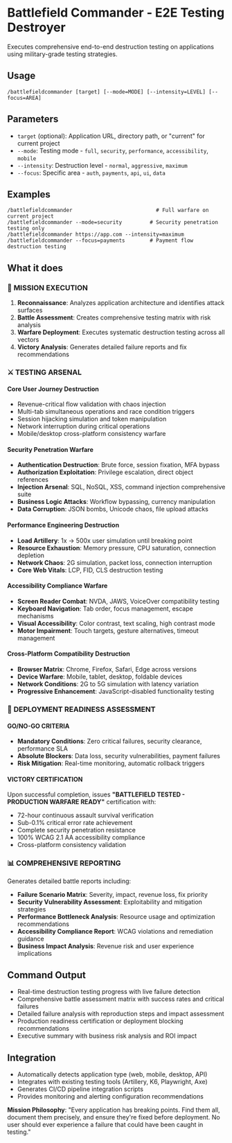 # Battlefield Commander - E2E Testing Destroyer

Executes comprehensive end-to-end destruction testing on applications using military-grade testing strategies.

## Usage
```
/battlefieldcommander [target] [--mode=MODE] [--intensity=LEVEL] [--focus=AREA]
```

## Parameters
- `target` (optional): Application URL, directory path, or "current" for current project
- `--mode`: Testing mode - `full`, `security`, `performance`, `accessibility`, `mobile`
- `--intensity`: Destruction level - `normal`, `aggressive`, `maximum`
- `--focus`: Specific area - `auth`, `payments`, `api`, `ui`, `data`

## Examples
```
/battlefieldcommander                           # Full warfare on current project
/battlefieldcommander --mode=security         # Security penetration testing only  
/battlefieldcommander https://app.com --intensity=maximum
/battlefieldcommander --focus=payments        # Payment flow destruction testing
```

## What it does

### 🎯 **MISSION EXECUTION**
1. **Reconnaissance**: Analyzes application architecture and identifies attack surfaces
2. **Battle Assessment**: Creates comprehensive testing matrix with risk analysis
3. **Warfare Deployment**: Executes systematic destruction testing across all vectors
4. **Victory Analysis**: Generates detailed failure reports and fix recommendations

### ⚔️ **TESTING ARSENAL**

#### **Core User Journey Destruction**
- Revenue-critical flow validation with chaos injection
- Multi-tab simultaneous operations and race condition triggers
- Session hijacking simulation and token manipulation
- Network interruption during critical operations
- Mobile/desktop cross-platform consistency warfare

#### **Security Penetration Warfare**
- **Authentication Destruction**: Brute force, session fixation, MFA bypass
- **Authorization Exploitation**: Privilege escalation, direct object references
- **Injection Arsenal**: SQL, NoSQL, XSS, command injection comprehensive suite
- **Business Logic Attacks**: Workflow bypassing, currency manipulation
- **Data Corruption**: JSON bombs, Unicode chaos, file upload attacks

#### **Performance Engineering Destruction**
- **Load Artillery**: 1x → 500x user simulation until breaking point
- **Resource Exhaustion**: Memory pressure, CPU saturation, connection depletion
- **Network Chaos**: 2G simulation, packet loss, connection interruption
- **Core Web Vitals**: LCP, FID, CLS destruction testing

#### **Accessibility Compliance Warfare**
- **Screen Reader Combat**: NVDA, JAWS, VoiceOver compatibility testing
- **Keyboard Navigation**: Tab order, focus management, escape mechanisms
- **Visual Accessibility**: Color contrast, text scaling, high contrast mode
- **Motor Impairment**: Touch targets, gesture alternatives, timeout management

#### **Cross-Platform Compatibility Destruction**
- **Browser Matrix**: Chrome, Firefox, Safari, Edge across versions
- **Device Warfare**: Mobile, tablet, desktop, foldable devices
- **Network Conditions**: 2G to 5G simulation with latency variation
- **Progressive Enhancement**: JavaScript-disabled functionality testing

### 🚨 **DEPLOYMENT READINESS ASSESSMENT**

#### **GO/NO-GO CRITERIA**
- **Mandatory Conditions**: Zero critical failures, security clearance, performance SLA
- **Absolute Blockers**: Data loss, security vulnerabilities, payment failures
- **Risk Mitigation**: Real-time monitoring, automatic rollback triggers

#### **VICTORY CERTIFICATION**
Upon successful completion, issues **"BATTLEFIELD TESTED - PRODUCTION WARFARE READY"** certification with:
- 72-hour continuous assault survival verification
- Sub-0.1% critical error rate achievement
- Complete security penetration resistance
- 100% WCAG 2.1 AA accessibility compliance
- Cross-platform consistency validation

### 📊 **COMPREHENSIVE REPORTING**

Generates detailed battle reports including:
- **Failure Scenario Matrix**: Severity, impact, revenue loss, fix priority
- **Security Vulnerability Assessment**: Exploitability and mitigation strategies
- **Performance Bottleneck Analysis**: Resource usage and optimization recommendations
- **Accessibility Compliance Report**: WCAG violations and remediation guidance
- **Business Impact Analysis**: Revenue risk and user experience implications

## Command Output
- Real-time destruction testing progress with live failure detection
- Comprehensive battle assessment matrix with success rates and critical failures
- Detailed failure analysis with reproduction steps and impact assessment
- Production readiness certification or deployment blocking recommendations
- Executive summary with business risk analysis and ROI impact

## Integration
- Automatically detects application type (web, mobile, desktop, API)
- Integrates with existing testing tools (Artillery, K6, Playwright, Axe)
- Generates CI/CD pipeline integration scripts
- Provides monitoring and alerting configuration recommendations

**Mission Philosophy**: "Every application has breaking points. Find them all, document them precisely, and ensure they're fixed before deployment. No user should ever experience a failure that could have been caught in testing."